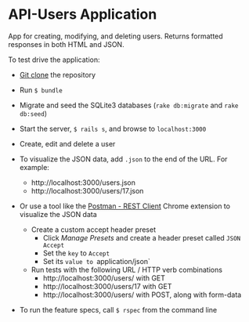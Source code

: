 # API-Users Application

App for creating, modifying, and deleting users.  Returns formatted responses in both HTML and JSON.

To test drive the application:

- [Git clone](https://github.com/hpjaj/API-users.git) the repository
- Run `$ bundle`
- Migrate and seed the SQLite3 databases (`rake db:migrate` and `rake db:seed`)
- Start the server, `$ rails s`, and browse to `localhost:3000` 
- Create, edit and delete a user
- To visualize the JSON data, add `.json` to the end of the URL. For example:
  - http://localhost:3000/users.json
  - http://localhost:3000/users/17.json

- Or use a tool like the [Postman - REST Client](https://chrome.google.com/webstore/detail/postman-rest-client/fdmmgilgnpjigdojojpjoooidkmcomcm?hl=en) Chrome extension to visualize the JSON data
  - Create a custom accept header preset
    - Click *Manage Presets* and create a header preset called `JSON Accept`
    - Set the `key` to `Accept`
    - Set its `value to `application/json`
  - Run tests with the following URL / HTTP verb combinations
    - http://localhost:3000/users/ with GET
    - http://localhost:3000/users/17 with GET
    - http://localhost:3000/users/ with POST, along with form-data

- To run the feature specs, call `$ rspec` from the command line

